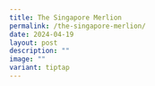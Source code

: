 ```yaml
---
title: The Singapore Merlion
permalink: /the-singapore-merlion/
date: 2024-04-19
layout: post
description: ""
image: ""
variant: tiptap
---
```

